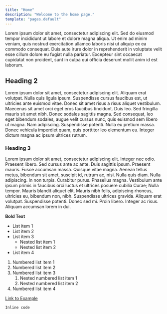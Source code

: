 ```yaml
---
title: "Home"
description: "Welcome to the home page."
template: "pages.default"
---
```


Lorem ipsum dolor sit amet, consectetur adipiscing elit. Sed do eiusmod tempor incididunt ut labore et dolore magna aliqua. Ut enim ad minim veniam, quis nostrud exercitation ullamco laboris nisi ut aliquip ex ea commodo consequat. Duis aute irure dolor in reprehenderit in voluptate velit esse cillum dolore eu fugiat nulla pariatur. Excepteur sint occaecat cupidatat non proident, sunt in culpa qui officia deserunt mollit anim id est laborum.

## Heading 2

Lorem ipsum dolor sit amet, consectetur adipiscing elit. Aliquam erat volutpat. Nulla quis ligula ipsum. Suspendisse cursus faucibus est, ut ultricies ante euismod vitae. Donec sit amet risus a risus aliquet vestibulum. Maecenas sit amet orci eget eros faucibus tincidunt. Duis leo. Sed fringilla mauris sit amet nibh. Donec sodales sagittis magna. Sed consequat, leo eget bibendum sodales, augue velit cursus nunc, quis euismod sem libero ut magna. Nam adipiscing. Suspendisse potenti.  Nulla eu pretium massa. Donec vehicula imperdiet quam, quis porttitor leo elementum eu. Integer dictum magna ac ipsum ultrices rutrum.

### Heading 3

Lorem ipsum dolor sit amet, consectetur adipiscing elit. Integer nec odio. Praesent libero. Sed cursus ante ac ante. Duis sagittis ipsum. Praesent mauris. Fusce accumsan massa. Quisque vitae magna. Aenean tellus metus, bibendum sit amet, suscipit id, rutrum ac, nisi. Nulla quis diam. Nulla adipiscing. In non turpis. Curabitur purus. Phasellus magna. Vestibulum ante ipsum primis in faucibus orci luctus et ultrices posuere cubilia Curae; Nulla tempor. Mauris blandit aliquet elit. Mauris nibh felis, adipiscing rhoncus, ultricies eu, bibendum non, nibh. Suspendisse ultrices gravida.  Aliquam erat volutpat.  Suspendisse potenti.  Donec sed mi.  Proin libero.  Integer ac risus.  Aliquam accumsan lorem in dui.

**Bold Text**

*   List item 1
*   List item 2
*   List item 3
    *   Nested list item 1
    *   Nested list item 2
*   List item 4

1.  Numbered list item 1
2.  Numbered list item 2
3.  Numbered list item 3
    1.  Nested numbered list item 1
    2.  Nested numbered list item 2
4.  Numbered list item 4

[Link to Example](https://www.example.com)

`Inline code`